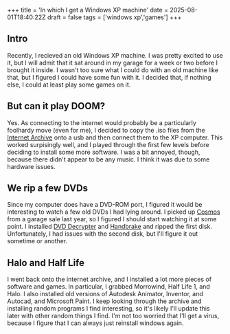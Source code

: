 +++
title = 'In which I get a Windows XP machine'
date = 2025-08-01T18:40:22Z
draft = false
tags = ['windows xp','games']
+++

<audio id="page-sound" autoplay=True>
    <source src="/audio-effects/xp.mp3">
</audio>

<script>
  var audio = document.getElementById("page-sound");
  audio.volume = 0.1;
</script>

## Intro

Recently, I recieved an old Windows XP machine. I was pretty excited to use it, but I will admit that it sat around in my garage for a week or two before I brought it inside. I wasn't too sure what I could do with an old machine like that, but I figured I could have some fun with it. I decided that, if nothing else, I could at least play some games on it.

## But can it play DOOM?

Yes. As connecting to the internet would probably be a particularly foolhardy move (even for me), I decided to copy the .iso files from the [Internet Archive](https://archive.org/details/doom-play) onto a usb and then connect them to the XP computer. This worked surpisingly well, and I played through the first few levels before deciding to install some more software. I was a bit annoyed, though, because there didn't appear to be any music. I think it was due to some hardware issues. 

## We rip a few DVDs 

Since my computer does have a DVD-ROM port, I figured it would be interesting to watch a few old DVDs I had lying around. I picked up [Cosmos](https://en.wikipedia.org/wiki/Cosmos:_A_Personal_Voyage) from a garage sale last year, so I figured I should start watching it at some point. I installed [DVD Decrypter](https://www.techspot.com/downloads/12-dvd-decrypter.html) and [Handbrake](https://handbrake.fr/) and ripped the first disk. Unfortunately, I had issues with the second disk, but I'll figure it out sometime or another.

## Halo and Half Life

I went back onto the internet archive, and I installed a lot more pieces of software and games. In particular, I grabbed Morrowind, Half Life 1, and Halo. I also installed old versions of Autodesk Animator, Inventor, and Autocad, and Microsoft Paint. I keep looking through the archive and installing random programs I find interesting, so it's likely I'll update this later with other random things I find. I'm not too worried that I'll get a virus, because I figure that I can always just reinstall windows again.
